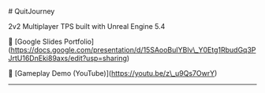\# QuitJourney



2v2 Multiplayer TPS built with Unreal Engine 5.4



📂 \[Google Slides Portfolio](https://docs.google.com/presentation/d/15SAooBuIYBlv\_Y0Etg1RbudGq3PJrtU16DnEki89axs/edit?usp=sharing)



🎥 \[Gameplay Demo (YouTube)](https://youtu.be/z\_u9Qs7OwrY)



---



